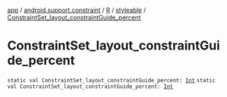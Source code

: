[app](../../../index.md) / [android.support.constraint](../../index.md) / [R](../index.md) / [styleable](index.md) / [ConstraintSet_layout_constraintGuide_percent](./-constraint-set_layout_constraint-guide_percent.md)

# ConstraintSet_layout_constraintGuide_percent

`static val ConstraintSet_layout_constraintGuide_percent: `[`Int`](https://kotlinlang.org/api/latest/jvm/stdlib/kotlin/-int/index.html)
`static val ConstraintSet_layout_constraintGuide_percent: `[`Int`](https://kotlinlang.org/api/latest/jvm/stdlib/kotlin/-int/index.html)